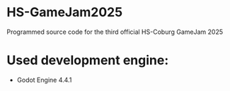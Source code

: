 # HS-GameJam2025
Programmed source code for the third official HS-Coburg GameJam 2025


# Used development engine:
- Godot Engine 4.4.1